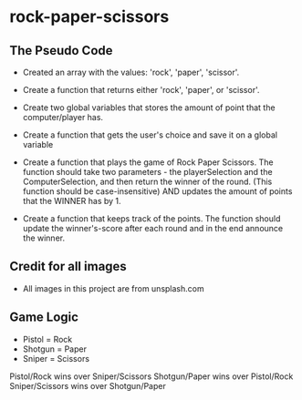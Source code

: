 # rock-paper-scissors

## The Pseudo Code

- Created an array with the values: 'rock', 'paper', 'scissor'.

- Create a function that returns either 'rock', 'paper', or 'scissor'.

- Create two global variables that stores the amount of point that the computer/player has.

- Create a function that gets the user's choice and save it on a global variable

- Create a function that plays the game of Rock Paper Scissors. The function should take two parameters - the playerSelection and the ComputerSelection, and then return the winner of the round. (This function should be case-insensitive) AND updates the amount of points that the WINNER has by 1.

- Create a function that keeps track of the points. The function should update the winner's-score after each round and in the end announce the winner.

## Credit for all images

- All images in this project are from unsplash.com

## Game Logic

- Pistol = Rock
- Shotgun = Paper
- Sniper = Scissors

Pistol/Rock wins over Sniper/Scissors
Shotgun/Paper wins over Pistol/Rock
Sniper/Scissors wins over Shotgun/Paper
